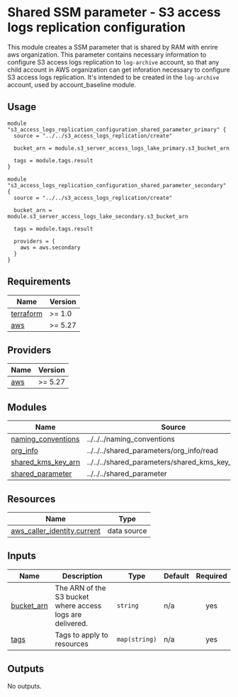 # Shared SSM parameter - S3 access logs replication configuration

This module creates a SSM parameter that is shared by RAM with enrire aws organization. This parameter contains necessary information to configure S3 access logs replication to `log-archive` account, so that any child account in AWS organization can get inforation necessary to configure S3 access logs replication.
It's intended to be created in the `log-archive` account, used by account_baseline module.

## Usage
    
```hcl
module "s3_access_logs_replication_configuration_shared_parameter_primary" {
  source = "../../s3_access_logs_replication/create"

  bucket_arn = module.s3_server_access_logs_lake_primary.s3_bucket_arn

  tags = module.tags.result
}

module "s3_access_logs_replication_configuration_shared_parameter_secondary" {
  source = "../../s3_access_logs_replication/create"

  bucket_arn = module.s3_server_access_logs_lake_secondary.s3_bucket_arn

  tags = module.tags.result

  providers = {
    aws = aws.secondary
  }
}
```



<!-- BEGIN_TF_DOCS -->
## Requirements

| Name | Version |
|------|---------|
| <a name="requirement_terraform"></a> [terraform](#requirement\_terraform) | >= 1.0 |
| <a name="requirement_aws"></a> [aws](#requirement\_aws) | >= 5.27 |

## Providers

| Name | Version |
|------|---------|
| <a name="provider_aws"></a> [aws](#provider\_aws) | >= 5.27 |

## Modules

| Name | Source | Version |
|------|--------|---------|
| <a name="module_naming_conventions"></a> [naming\_conventions](#module\_naming\_conventions) | ../../../naming_conventions | n/a |
| <a name="module_org_info"></a> [org\_info](#module\_org\_info) | ../../../shared_parameters/org_info/read | n/a |
| <a name="module_shared_kms_key_arn"></a> [shared\_kms\_key\_arn](#module\_shared\_kms\_key\_arn) | ../../../shared_parameters/shared_kms_key_arn/read | n/a |
| <a name="module_shared_parameter"></a> [shared\_parameter](#module\_shared\_parameter) | ../../../shared_parameter | n/a |

## Resources

| Name | Type |
|------|------|
| [aws_caller_identity.current](https://registry.terraform.io/providers/hashicorp/aws/latest/docs/data-sources/caller_identity) | data source |

## Inputs

| Name | Description | Type | Default | Required |
|------|-------------|------|---------|:--------:|
| <a name="input_bucket_arn"></a> [bucket\_arn](#input\_bucket\_arn) | The ARN of the S3 bucket where access logs are delivered. | `string` | n/a | yes |
| <a name="input_tags"></a> [tags](#input\_tags) | Tags to apply to resources | `map(string)` | n/a | yes |

## Outputs

No outputs.
<!-- END_TF_DOCS -->